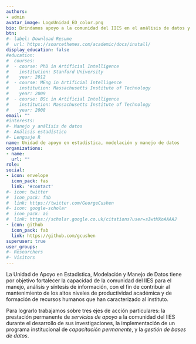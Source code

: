```yaml
---
authors:
- admin
avatar_image: LogoUnidad_ED_color.png
bio: Brindamos apoyo a la comunidad del IIES en el análisis de datos y la modelación estadística.
btn:
#- label: Download Resume
#  url: https://sourcethemes.com/academic/docs/install/
display_education: false
#education:
#  courses:
#  - course: PhD in Artificial Intelligence
#    institution: Stanford University
#    year: 2012
#  - course: MEng in Artificial Intelligence
#    institution: Massachusetts Institute of Technology
#    year: 2009
#  - course: BSc in Artificial Intelligence
#    institution: Massachusetts Institute of Technology
#    year: 2008
email: ""
#interests:
#- Manejo y análisis de datos
#- Análisis estadístico
#- Lenguaje R
name: Unidad de apoyo en estadística, modelación y manejo de datos
organizations:
- name: 
  url: ""
role: 
social:
- icon: envelope
  icon_pack: fas
  link: '#contact'
#- icon: twitter
#  icon_pack: fab
#  link: https://twitter.com/GeorgeCushen
#- icon: google-scholar
#  icon_pack: ai
#  link: https://scholar.google.co.uk/citations?user=sIwtMXoAAAAJ
- icon: github
  icon_pack: fab
  link: https://github.com/gcushen
superuser: true
user_groups:
#- Researchers
#- Visitors
---
```

La  Unidad de  Apoyo   en Estadística, Modelación y Manejo de Datos tiene por objetivo fortalecer la
capacidad de la comunidad del IIES para el manejo, análisis y síntesis de información, con el fin de
contribuir       al  mantenimiento de los altos niveles de productividad académica y de formación de
recursos    humanos  que han caracterizado al instituto. 

Para lograrlo trabajamos sobre tres ejes de acción  particulares:    la prestación  permanente de 
*servicios de apoyo* a la comunidad del IIES durante    el  desarrollo  de sus investigaciones, la 
implementación de un programa institucional de *capacitación permanente*, y la *gestión de bases de datos*.
